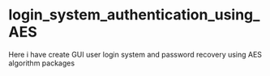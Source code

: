 # login_system_authentication_using_AES
Here i have create GUI user login system and password recovery using AES algorithm packages
